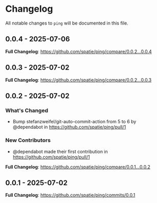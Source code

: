 # Changelog

All notable changes to `ping` will be documented in this file.

## 0.0.4 - 2025-07-06

**Full Changelog**: https://github.com/spatie/ping/compare/0.0.2...0.0.4

## 0.0.3 - 2025-07-02

**Full Changelog**: https://github.com/spatie/ping/compare/0.0.2...0.0.3

## 0.0.2 - 2025-07-02

### What's Changed

* Bump stefanzweifel/git-auto-commit-action from 5 to 6 by @dependabot in https://github.com/spatie/ping/pull/1

### New Contributors

* @dependabot made their first contribution in https://github.com/spatie/ping/pull/1

**Full Changelog**: https://github.com/spatie/ping/compare/0.0.1...0.0.2

## 0.0.1 - 2025-07-02

**Full Changelog**: https://github.com/spatie/ping/commits/0.0.1
